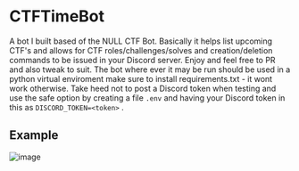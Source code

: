 # CTFTimeBot
A bot I built based of the NULL CTF Bot.  Basically it helps list upcoming CTF's and allows for CTF roles/challenges/solves and creation/deletion commands to be issued in your Discord server.  Enjoy and feel free to PR and also tweak to suit.
The bot where ever it may be run should be used in a python virtual enviroment make sure to install requirements.txt - it wont work otherwise.
Take heed not to post a Discord token when testing and use the safe option by creating a file `.env` and having your Discord token in this as `DISCORD_TOKEN=<token>` .

## Example

![image](https://github.com/user-attachments/assets/092fb56d-cd0c-42d5-8afc-0cd7b607ce1b)
